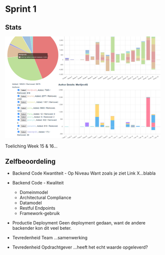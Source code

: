 #  Sprint 1

## Stats

![Stats](./codestats.png)

Toeliching Week 15 & 16...

## Zelfbeoordeling
* Backend Code Kwantiteit - Op Niveau
Want zoals je ziet Link X...blabla

* Backend Code - Kwaliteit
    * Domeinmodel
    * Architectural Compliance
    * Datamodel
    * Restful Endpoints
    * Framework-gebruik

* Productie Deployment
Geen deployment gedaan, want de andere backender kon dit veel beter.

* Tevredenheid Team
...samenwerking

* Tevredenheid Opdrachtgever
...heeft het echt waarde opgeleverd?



